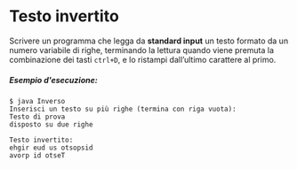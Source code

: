 # Testo invertito

Scrivere un programma che legga da **standard input** un testo formato da un numero variabile di righe, terminando la lettura quando viene premuta la combinazione dei tasti `ctrl+D`, e lo ristampi dall’ultimo carattere al primo.

##### Esempio d'esecuzione:

```text
$ java Inverso
Inserisci un testo su più righe (termina con riga vuota):
Testo di prova
disposto su due righe

Testo invertito:
ehgir eud us otsopsid
avorp id otseT
```
